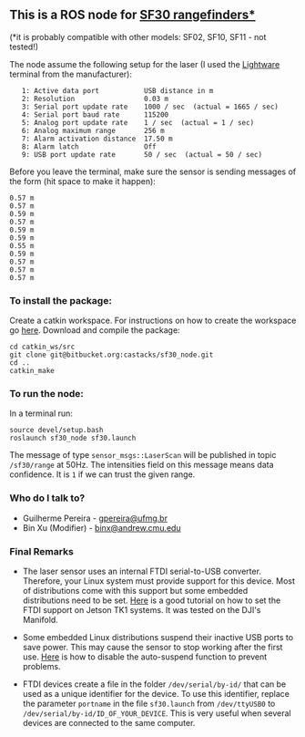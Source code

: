 ## This is a ROS node for [SF30 rangefinders*](http://www.lightware.co.za/shop/en/4-drone-altimeters) ##
(*it is probably compatible with other models: SF02, SF10, SF11 - not tested!)

The node assume the following setup for the laser (I used the [Lightware](http://www.lightware.co.za/shop/en/content/8-software) terminal from the manufacturer):

  
```
   1: Active data port           USB distance in m
   2: Resolution                 0.03 m
   3: Serial port update rate    1000 / sec  (actual = 1665 / sec)
   4: Serial port baud rate      115200
   5: Analog port update rate    1 / sec  (actual = 1 / sec)
   6: Analog maximum range       256 m
   7: Alarm activation distance  17.50 m
   8: Alarm latch                Off
   9: USB port update rate       50 / sec  (actual = 50 / sec)
```

Before you leave the terminal, make sure the sensor is sending messages of the form (hit space to make it happen):


```
0.57 m
0.57 m
0.59 m
0.57 m
0.59 m
0.59 m
0.55 m
0.59 m
0.57 m
0.57 m
0.57 m
```


### To install the package:

Create a catkin workspace. For instructions on how to create the workspace go [here](http://wiki.ros.org/catkin/Tutorials/create_a_workspace). Download and compile the package:


```
cd catkin_ws/src
git clone git@bitbucket.org:castacks/sf30_node.git
cd ..
catkin_make
```


### To run the node:

In a terminal run:

```
source devel/setup.bash
roslaunch sf30_node sf30.launch
```

The message of type `sensor_msgs::LaserScan` will be published in topic `/sf30/range` at 50Hz. The intensities field on this message means data confidence. It is `1` if we can trust the given range.

### Who do I talk to?

* Guilherme Pereira - gpereira@ufmg.br
* Bin Xu (Modifier) - binx@andrew.cmu.edu

### Final Remarks

* The laser sensor uses an internal FTDI serial-to-USB converter. Therefore, your Linux system must provide support for this device. Most of distributions come with this support but some embedded distributions need to be set. [Here](http://elinux.org/Jetson/Tutorials/Program_An_Arduino) is a good tutorial on how to set the FTDI support on Jetson TK1 systems. It was tested on the DJI's Manifold.

* Some embedded Linux distributions suspend their inactive USB ports to save power. This may cause the sensor to stop working after the first use. [Here](http://jetsonhacks.com/2015/05/27/usb-autosuspend-nvidia-jetson-tk1/) is how to disable the auto-suspend function to prevent problems.

* FTDI devices create a file in the folder `/dev/serial/by-id/` that can be used as a unique identifier for the device. To use this identifier, replace the parameter `portname` in the file `sf30.launch` from `/dev/ttyUSB0` to `/dev/serial/by-id/ID_OF_YOUR_DEVICE`. This is very useful when several devices are connected to the same computer.
